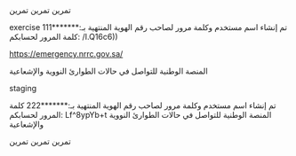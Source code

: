 
تمرين   تمرين   تمرين 

exercise 
تم إنشاء اسم مستخدم وكلمة مرور لصاحب رقم الهوية المنتهية بـ:*******111
كلمة المرور لحسابكم: /I.Q16c6))

https://emergency.nrrc.gov.sa/

المنصة الوطنية للتواصل في حالات الطوارئ النووية والإشعاعية


staging

تم إنشاء اسم مستخدم وكلمة مرور لصاحب رقم الهوية المنتهية بـ:*******222
كلمة المرور لحسابكم: Lf^8ypYb+t
المنصة الوطنية للتواصل في حالات الطوارئ النووية والإشعاعية



 تمرين   تمرين    تمرين
